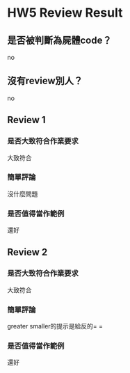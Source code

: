 



# HW5 Review Result

## 是否被判斷為屍體code？


no
## 沒有review別人？


no
## Review 1

### 是否大致符合作業要求


大致符合
### 簡單評論


沒什麼問題
### 是否值得當作範例


還好
## Review 2

### 是否大致符合作業要求


大致符合
### 簡單評論


greater smaller的提示是給反的=  =
### 是否值得當作範例


還好